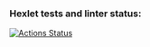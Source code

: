 ### Hexlet tests and linter status:
[![Actions Status](https://github.com/wiwka2/php-project-45/actions/workflows/hexlet-check.yml/badge.svg)](https://github.com/wiwka2/php-project-45/actions)